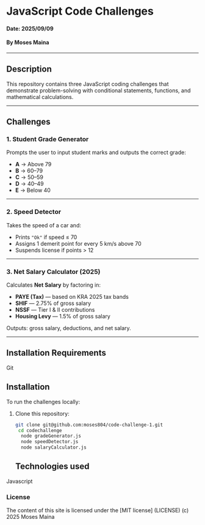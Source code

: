 # JavaScript Code Challenges

#### Date: 2025/09/09

#### By Moses Maina

---

## Description

This repository contains three JavaScript coding challenges that demonstrate problem-solving with conditional statements, functions, and mathematical calculations.

---

## Challenges

### 1. Student Grade Generator

Prompts the user to input student marks and outputs the correct grade:

- **A** → Above 79
- **B** → 60–79
- **C** → 50–59
- **D** → 40–49
- **E** → Below 40

---

### 2. Speed Detector

Takes the speed of a car and:

- Prints `"Ok"` if speed ≤ 70
- Assigns 1 demerit point for every 5 km/s above 70
- Suspends license if points > 12

---

### 3. Net Salary Calculator (2025)

Calculates **Net Salary** by factoring in:

- **PAYE (Tax)** — based on KRA 2025 tax bands
- **SHIF** — 2.75% of gross salary
- **NSSF** — Tier I & II contributions
- **Housing Levy** — 1.5% of gross salary

Outputs: gross salary, deductions, and net salary.

---

## Installation Requirements

Git

## Installation

To run the challenges locally:

1. Clone this repository:

   ```bash
   git clone git@github.com:moses804/code-challenge-1.git
    cd codechallenge
     node gradeGenerator.js
     node speedDetector.js
     node salaryCalculator.js

   ```

   ## Technologies used

Javascript

### License

The content of this site is licensed under the [MIT license] (LICENSE)
(c) 2025 Moses Maina
